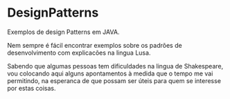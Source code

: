 # DesignPatterns
Exemplos de design Patterns em JAVA.

Nem sempre é fácil encontrar exemplos sobre os padrões de desenvolvimento com explicacões na lingua Lusa.

Sabendo que algumas pessoas tem dificuldades na lingua de Shakespeare, vou colocando aqui alguns apontamentos à medida que o tempo me vai permitindo, na esperanca de que possam ser úteis para quem se interesse por estas coisas.


